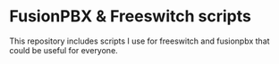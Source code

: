# FusionPBX & Freeswitch scripts
This repository includes scripts I use for freeswitch and fusionpbx that could be useful for everyone.
